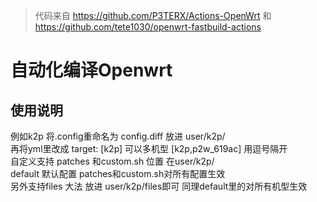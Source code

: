   >代码来自 https://github.com/P3TERX/Actions-OpenWrt  和 https://github.com/tete1030/openwrt-fastbuild-actions
# 自动化编译Openwrt
## 使用说明  

例如k2p
将.config重命名为 config.diff 放进 user/k2p/  
再将yml里改成 target: [k2p]  可以多机型 [k2p,p2w_619ac] 用逗号隔开  
自定义支持 patches 和custom.sh  位置 在user/k2p/  
default 默认配置 patches和custom.sh对所有配置生效  
另外支持files 大法 放进 user/k2p/files即可 同理default里的对所有机型生效  


